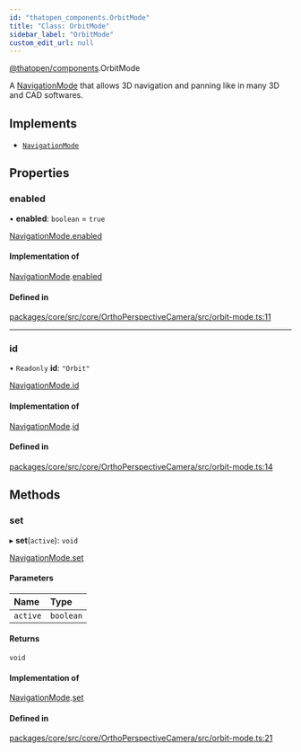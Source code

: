 ```yaml
---
id: "thatopen_components.OrbitMode"
title: "Class: OrbitMode"
sidebar_label: "OrbitMode"
custom_edit_url: null
---
```


[@thatopen/components](../modules/thatopen_components.md).OrbitMode

A [NavigationMode](../interfaces/thatopen_components.NavigationMode.md) that allows 3D navigation and panning
like in many 3D and CAD softwares.

## Implements

- [`NavigationMode`](../interfaces/thatopen_components.NavigationMode.md)

## Properties

### enabled

• **enabled**: `boolean` = `true`

[NavigationMode.enabled](../interfaces/thatopen_components.NavigationMode.md#enabled)

#### Implementation of

[NavigationMode](../interfaces/thatopen_components.NavigationMode.md).[enabled](../interfaces/thatopen_components.NavigationMode.md#enabled)

#### Defined in

[packages/core/src/core/OrthoPerspectiveCamera/src/orbit-mode.ts:11](https://github.com/ThatOpen/engine_components/blob/630a314/packages/core/src/core/OrthoPerspectiveCamera/src/orbit-mode.ts#L11)

___

### id

• `Readonly` **id**: ``"Orbit"``

[NavigationMode.id](../interfaces/thatopen_components.NavigationMode.md#id)

#### Implementation of

[NavigationMode](../interfaces/thatopen_components.NavigationMode.md).[id](../interfaces/thatopen_components.NavigationMode.md#id)

#### Defined in

[packages/core/src/core/OrthoPerspectiveCamera/src/orbit-mode.ts:14](https://github.com/ThatOpen/engine_components/blob/630a314/packages/core/src/core/OrthoPerspectiveCamera/src/orbit-mode.ts#L14)

## Methods

### set

▸ **set**(`active`): `void`

[NavigationMode.set](../interfaces/thatopen_components.NavigationMode.md#set)

#### Parameters

| Name | Type |
| :------ | :------ |
| `active` | `boolean` |

#### Returns

`void`

#### Implementation of

[NavigationMode](../interfaces/thatopen_components.NavigationMode.md).[set](../interfaces/thatopen_components.NavigationMode.md#set)

#### Defined in

[packages/core/src/core/OrthoPerspectiveCamera/src/orbit-mode.ts:21](https://github.com/ThatOpen/engine_components/blob/630a314/packages/core/src/core/OrthoPerspectiveCamera/src/orbit-mode.ts#L21)
